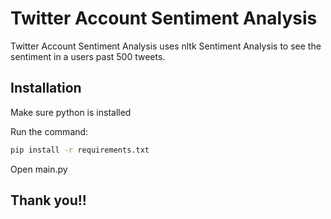 # Twitter Account Sentiment Analysis

Twitter Account Sentiment Analysis uses nltk Sentiment Analysis to see the sentiment in a users past 500 tweets.

## Installation

Make sure python is installed

Run the command:

```bash
pip install -r requirements.txt
```
Open main.py

## Thank you!!